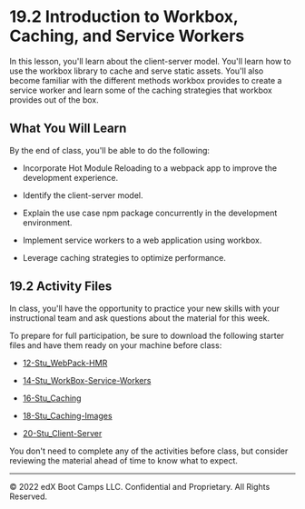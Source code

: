 # 19.2 Introduction to Workbox, Caching, and Service Workers
In this lesson, you'll learn about the client-server model. You'll learn how to use the workbox library to cache and serve static assets. You'll also become familiar with the different methods workbox provides to create a service worker and learn some of the caching strategies that workbox provides out of the box.

## What You Will Learn
By the end of class, you'll be able to do the following:

* Incorporate Hot Module Reloading to a webpack app to improve the development experience.

* Identify the client-server model.

* Explain the use case npm package concurrently in the development environment.

* Implement service workers to a web application using workbox.

* Leverage caching strategies to optimize performance.

## 19.2 Activity Files
In class, you'll have the opportunity to practice your new skills with your instructional team and ask questions about the material for this week.

To prepare for full participation, be sure to download the following starter files and have them ready on your machine before class:

* [12-Stu_WebPack-HMR](https://static.fullstack-bootcamp.com/lesson-files/19-PWA/12-Stu_WebPack-HMR.zip)

* [14-Stu_WorkBox-Service-Workers](https://static.fullstack-bootcamp.com/lesson-files/19-PWA/14-Stu_WorkBox-Service-Workers.zip)

* [16-Stu_Caching](https://static.fullstack-bootcamp.com/lesson-files/19-PWA/16-Stu_Caching.zip)

* [18-Stu_Caching-Images](https://static.fullstack-bootcamp.com/lesson-files/19-PWA/18-Stu_Caching-Images.zip)

* [20-Stu_Client-Server](https://static.fullstack-bootcamp.com/lesson-files/19-PWA/20-Stu_Client-Server.zip)

You don't need to complete any of the activities before class, but consider reviewing the material ahead of time to know what to expect.

---
© 2022 edX Boot Camps LLC. Confidential and Proprietary. All Rights Reserved.